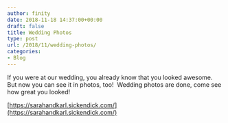 ```yaml
---
author: finity
date: 2018-11-18 14:37:00+00:00
draft: false
title: Wedding Photos
type: post
url: /2018/11/wedding-photos/
categories:
- Blog
---
```





If you were at our wedding, you already know that you looked awesome.  But now you can see it in photos, too!  Wedding photos are done, come see how great you looked!







[https://sarahandkarl.sickendick.com/](https://sarahandkarl.sickendick.com/)



